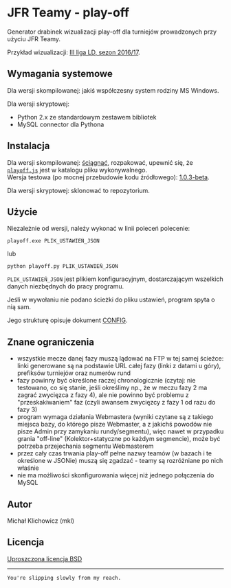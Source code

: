 JFR Teamy - play-off
====================

Generator drabinek wizualizacji play-off dla turniejów prowadzonych przy użyciu JFR Teamy.

Przykład wizualizacji: [III liga LD, sezon 2016/17](https://emkael.github.io/playoff/).

Wymagania systemowe
-------------------

Dla wersji skompilowanej: jakiś współczesny system rodziny MS Windows.

Dla wersji skryptowej:
 * Python 2.x ze standardowym zestawem bibliotek
 * MySQL connector dla Pythona

Instalacja
----------

Dla wersji skompilowanej: [ściągnąć](https://emkael.github.io/_files/teamy-playoff/playoff-1.0.2.zip), rozpakować, upewnić się, że [`playoff.js`](playoff.js) jest w katalogu pliku wykonywalnego.  
Wersja testowa (po mocnej przebudowie kodu źródłowego): [1.0.3-beta](https://emkael.github.io/_files/teamy-playoff/playoff-1.0.3-beta.zip).

Dla wersji skryptowej: sklonować to repozytorium.

Użycie
------

Niezależnie od wersji, należy wykonać w linii poleceń polecenie:

```
playoff.exe PLIK_USTAWIEŃ_JSON
```

lub

```
python playoff.py PLIK_USTAWIEŃ_JSON
```

`PLIK_USTAWIEŃ_JSON` jest plikiem konfiguracyjnym, dostarczającym wszelkich danych niezbędnych do pracy programu.

Jeśli w wywołaniu nie podano ścieżki do pliku ustawień, program spyta o nią sam.

Jego strukturę opisuje dokument [CONFIG](CONFIG.md).

Znane ograniczenia
------------------

 *  wszystkie mecze danej fazy muszą lądować na FTP w tej samej ścieżce:
linki generowane są na podstawie URL całej fazy (linki z datami u góry),
prefiksów turniejów oraz numerów rund
 * fazy powinny być określone raczej chronologicznie (czytaj: nie
testowano, co się stanie, jeśli określimy np., że w meczu fazy 2 ma zagrać
zwycięzca z fazy 4), ale nie powinno być problemu z "przeskakiwaniem"
faz (czyli awansem zwycięzcy z fazy 1 od razu do fazy 3)
 * program wymaga działania Webmastera (wyniki czytane są z takiego
miejsca bazy, do którego pisze Webmaster, a z jakichś powodów nie pisze
Admin przy zamykaniu rundy/segmentu), więc nawet w przypadku grania
"off-line" (Kolektor+statyczne po każdym segmencie), może być potrzeba
przejechania segmentu Webmasterem
 * przez cały czas trwania play-off pełne nazwy teamów (w bazach i te
określone w JSONie) muszą się zgadzać - teamy są rozróżniane po nich właśnie
 * nie ma możliwości skonfigurowania więcej niż jednego połączenia do MySQL

Autor
-----

Michał Klichowicz (mkl)

Licencja
--------

[Uproszczona licencja BSD](LICENSE)

---

`You're slipping slowly from my reach.`
